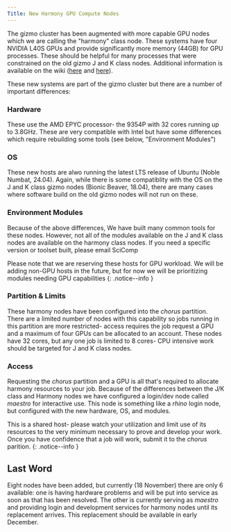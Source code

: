 ```yaml
---
Title: New Harmony GPU Compute Nodes
---
```


The gizmo cluster has been augmented with more capable GPU nodes which we are calling the "harmony" class node.  These systems have four NVIDIA L40S GPUs and provide significantly more memory (44GB) for GPU processes.  These should be helpful for many processes that were constrained on the old gizmo J and K class nodes.  Additional information is available on the wiki ([here](scicomputing/compute_gpu) and [here](scicomputing/compute_platforms)).

These new systems are part of the gizmo cluster but there are a number of important differences:

### Hardware

These use the AMD EPYC processor- the 9354P with 32 cores running up to 3.8GHz.  These are very compatible with Intel but have some differences which require rebuilding some tools (see below, "Environment Modules")

### OS

These new hosts are alwo running the latest LTS release of Ubuntu (Noble Numbat, 24.04).  Again, while there is some compatiblity with the OS on the J and K class gizmo nodes (Bionic Beaver, 18.04), there are many cases where software build on the old gizmo nodes will not run on these.

### Environment Modules

Because of the above differences, We have built many common tools for these nodes.  However, not all of the modules available on the J and K class nodes are available on the harmony class nodes.  If you need a specific version or toolset built, please email SciComp

Please note that we are reserving these hosts for GPU workload.  We will be adding non-GPU hosts in the future, but for now we will be prioritizing modules needing GPU capabilities
{: .notice--info }

### Partition & Limits

These harmony nodes have been configured into the _chorus_ partition.  There are a limited number of nodes with this capability so jobs running in this partition are more restricted- access requires the job request a GPU and a maximum of four GPUs can be allocated to an account.  These nodes have 32 cores, but any one job is limited to 8 cores- CPU intensive work should be targeted for J and K class nodes.

### Access

Requesting the _chorus_ partition and a GPU is all that's required to allocate harmony resources to your job.  Because of the differences between the J/K class and Harmony nodes we have configured a login/dev node called _maestro_ for interactive use.  This node is something like a _rhino_ login node, but configured with the new hardware, OS, and modules.

This is a shared host- please watch your utilization and limit use of its resources to the very minimum necessary to prove and develop your work.  Once you have confidence that a job will work, submit it to the _chorus_ parition.
{: .notice--info }

## Last Word

Eight nodes have been added, but currently (18 November) there are only 6 available: one is having hardware problems and will be put into service as soon as that has been resolved.  The other is currently serving as _maestro_ and providing login and development services for harmony nodes until its replacement arrives.  This replacement should be available in early December.

